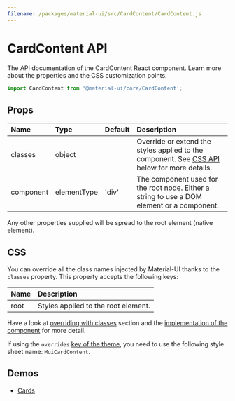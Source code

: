 ```yaml
---
filename: /packages/material-ui/src/CardContent/CardContent.js
---
```


<!--- This documentation is automatically generated, do not try to edit it. -->

# CardContent API

<p class="description">The API documentation of the CardContent React component. Learn more about the properties and the CSS customization points.</p>

```js
import CardContent from '@material-ui/core/CardContent';
```



## Props

| Name | Type | Default | Description |
|:-----|:-----|:--------|:------------|
| <span class="prop-name">classes</span> | <span class="prop-type">object</span> |  | Override or extend the styles applied to the component. See [CSS API](#css) below for more details. |
| <span class="prop-name">component</span> | <span class="prop-type">elementType</span> | <span class="prop-default">'div'</span> | The component used for the root node. Either a string to use a DOM element or a component. |

Any other properties supplied will be spread to the root element (native element).

## CSS

You can override all the class names injected by Material-UI thanks to the `classes` property.
This property accepts the following keys:


| Name | Description |
|:-----|:------------|
| <span class="prop-name">root</span> | Styles applied to the root element.

Have a look at [overriding with classes](/customization/overrides/#overriding-with-classes) section
and the [implementation of the component](https://github.com/mui-org/material-ui/blob/next/packages/material-ui/src/CardContent/CardContent.js)
for more detail.

If using the `overrides` [key of the theme](/customization/themes/#css),
you need to use the following style sheet name: `MuiCardContent`.

## Demos

- [Cards](/demos/cards/)

